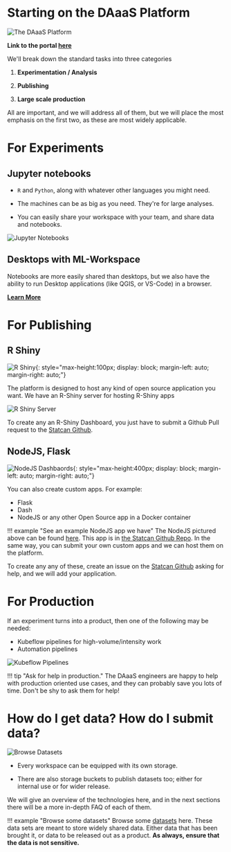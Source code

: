 # Starting on the DAaaS Platform

![The DAaaS Platform](images/readme/portal_ui.png)

**Link to the portal [here](portal.example.ca)**

We'll break down the standard tasks into three categories

1. **Experimentation / Analysis**

2. **Publishing**

3. **Large scale production**

All are important, and we will address all of them, but we will place the most
emphasis on the first two, as these are most widely applicable. 

# For Experiments

<!--  ![Kubeflow](images/logo-kubeflow.png){: style="max-height:200px"} -->

## Jupyter notebooks

 - `R` and `Python`, along with whatever other languages you might need.
 
 - The machines can be as big as you need. They're for large analyses.
 
 - You can easily share your workspace with your team, and share data and
   notebooks.

![Jupyter Notebooks](images/jupyter_in_action.png)

## Desktops with ML-Workspace

   Notebooks are more easily shared than desktops, but we also have the ability
   to run Desktop applications (like QGIS, or VS-Code) in a browser. 

[**Learn More**](1-Experiments/1-Kubeflow)

# For Publishing

## R Shiny

![R Shiny](images/logo-RStudio.png){: style="max-height:100px; display: block; margin-left: auto; margin-right: auto;"}

The platform is designed to host any kind of open source application you want.
We have an R-Shiny server for hosting R-Shiny apps

 ![R Shiny Server](images/readme/shiny_ui.png)
 
To create any an R-Shiny Dashboard, you just have to submit a Github Pull
request to the [Statcan Github](https://github.com/statcan/shiny). 
 
## NodeJS, Flask

![NodeJS Dashbaords](images/readme/covid_ui.png){: style="max-height:400px; display: block; margin-left: auto; margin-right: auto;"}

You can also create custom apps. For example:
 
 - Flask 
 - Dash
 - NodeJS or any other Open Source app in a Docker container

!!! example "See an example NodeJS app we have"
    The NodeJS pictured above can be found
    [here](https://covid19.example.ca). This app is in [the Statcan
    Github Repo](https://github.com/statcan/covid19). In the same way, you can
    submit your own custom apps and we can host them on the platform.


To create any any of these, create an issue on the 
[Statcan Github](https://github.com/statcan/daaas) asking for help, 
and we will add your application.


# For Production

If an experiment turns into a product, then one of the following may be needed:

 - Kubeflow pipelines for high-volume/intensity work
 - Automation pipelines
 
![Kubeflow Pipelines](images/readme/kubeflow_pipeline.png)

!!! tip "Ask for help in production."
    The DAaaS engineers are happy to help with production oriented use
    cases, and they can probably save you lots of time. Don't be shy to
    ask them for help!

# How do I get data? How do I submit data?

![Browse Datasets](images/readme/minio_ui.png)

 - Every workspace can be equipped with its own storage.

 - There are also storage buckets to publish datasets too; either for
   internal use or for wider release.

We will give an overview of the technologies here, and in the next sections
there will be a more in-depth FAQ of each of them. 

!!! example "Browse some datasets"
    Browse some [datasets](https://datasets.example.ca) here. These
    data sets are meant to store widely shared data. Either data that has been
    brought it, or data to be released out as a product. **As always, ensure
    that the data is not sensitive.**



